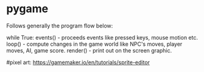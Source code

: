 # pygame

Follows generally the program flow below:

while True:
    events()    - proceeds events like pressed keys, mouse motion etc.
    loop()      - compute changes in the game world like NPC's moves, player moves, AI, game score.
    render()    - print out on the screen graphic.

#pixel art: https://gamemaker.io/en/tutorials/sprite-editor
